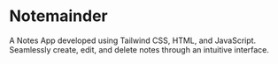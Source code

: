 # Notemainder
A Notes App developed using Tailwind CSS, HTML, and JavaScript. Seamlessly create, edit, and delete notes through an intuitive interface.
